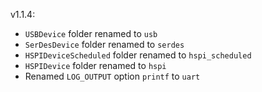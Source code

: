 v1.1.4:

* `USBDevice` folder renamed to `usb`
* `SerDesDevice` folder renamed to `serdes`
* `HSPIDeviceScheduled` folder renamed to `hspi_scheduled`
* `HSPIDevice` folder renamed to `hspi`
* Renamed `LOG_OUTPUT` option `printf` to `uart`